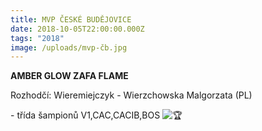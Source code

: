 ```yaml
---
title: MVP ČESKÉ BUDĚJOVICE
date: 2018-10-05T22:00:00.000Z
tags: "2018"
image: /uploads/mvp-čb.jpg
---
```

**AMBER GLOW ZAFA FLAME**

 Rozhodčí: Wieremiejczyk - Wierzchowska Malgorzata (PL)

\- třída šampionů V1,CAC,CACIB,BOS ![🏆](https://static.xx.fbcdn.net/images/emoji.php/v9/tbe/1/16/1f3c6.png)